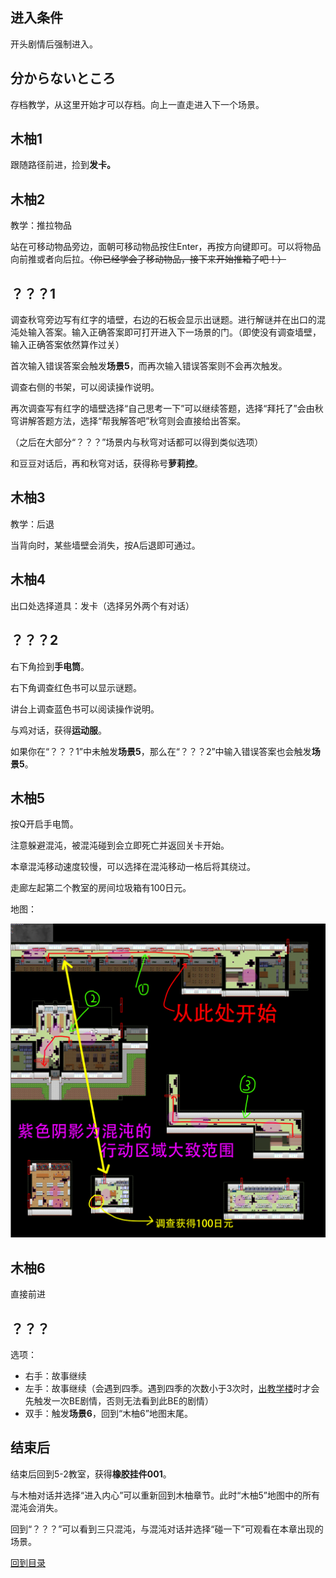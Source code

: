 ## 进入条件

开头剧情后强制进入。

## 分からないところ

存档教学，从这里开始才可以存档。向上一直走进入下一个场景。

## 木柚1

跟随路径前进，捡到**发卡。**

## 木柚2

教学：推拉物品

站在可移动物品旁边，面朝可移动物品按住Enter，再按方向键即可。可以将物品向前推或者向后拉。~~（你已经学会了移动物品，接下来开始推箱子吧！）~~

## ？？？1

调查秋穹旁边写有红字的墙壁，右边的石板会显示出谜题。进行解谜并在出口的混沌处输入答案。输入正确答案即可打开进入下一场景的门。（即使没有调查墙壁，输入正确答案依然算作过关）

首次输入错误答案会触发**场景5**，而再次输入错误答案则不会再次触发。

调查右侧的书架，可以阅读操作说明。

再次调查写有红字的墙壁选择“自己思考一下”可以继续答题，选择“拜托了”会由秋穹讲解答题方法，选择“帮我解答吧”秋穹则会直接给出答案。

（之后在大部分“？？？”场景内与秋穹对话都可以得到类似选项）

和豆豆对话后，再和秋穹对话，获得称号**萝莉控**。

## 木柚3

教学：后退

当背向时，某些墙壁会消失，按A后退即可通过。

## 木柚4

出口处选择道具：发卡（选择另外两个有对话）

## ？？？2

右下角捡到**手电筒**。

右下角调查红色书可以显示谜题。

讲台上调查蓝色书可以阅读操作说明。

与鸡对话，获得**运动服**。

如果你在“？？？1”中未触发**场景5**，那么在“？？？2”中输入错误答案也会触发**场景5**。

## 木柚5

按Q开启手电筒。

注意躲避混沌，被混沌碰到会立即死亡并返回关卡开始。

本章混沌移动速度较慢，可以选择在混沌移动一格后将其绕过。

走廊左起第二个教室的房间垃圾箱有100日元。

地图：

![muyou5](image/02木柚/muyou5.png)

## 木柚6

直接前进

## ？？？

选项：

- 右手：故事继续
- 左手：故事继续（会遇到四季。遇到四季的次数小于3次时，[出教学楼]()时才会先触发一次BE剧情，否则无法看到此BE的剧情）
- 双手：触发**场景6**，回到“木柚6”地图末尾。

## 结束后

结束后回到5-2教室，获得**橡胶挂件001**。

与木柚对话并选择“进入内心”可以重新回到木柚章节。此时“木柚5”地图中的所有混沌会消失。

回到“？？？”可以看到三只混沌，与混沌对话并选择“碰一下”可观看在本章出现的场景。

[回到目录](README.md)
